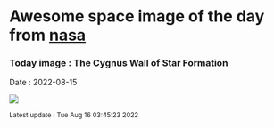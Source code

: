 
# Awesome space image of the day from [nasa](https://api.nasa.gov/)

### Today image : The Cygnus Wall of Star Formation

Date : 2022-08-15


![](https://apod.nasa.gov/apod/image/2208/CygnusWall_Bogaerts_960.jpg)

<small>Latest update : Tue Aug 16 03:45:23 2022</small>


